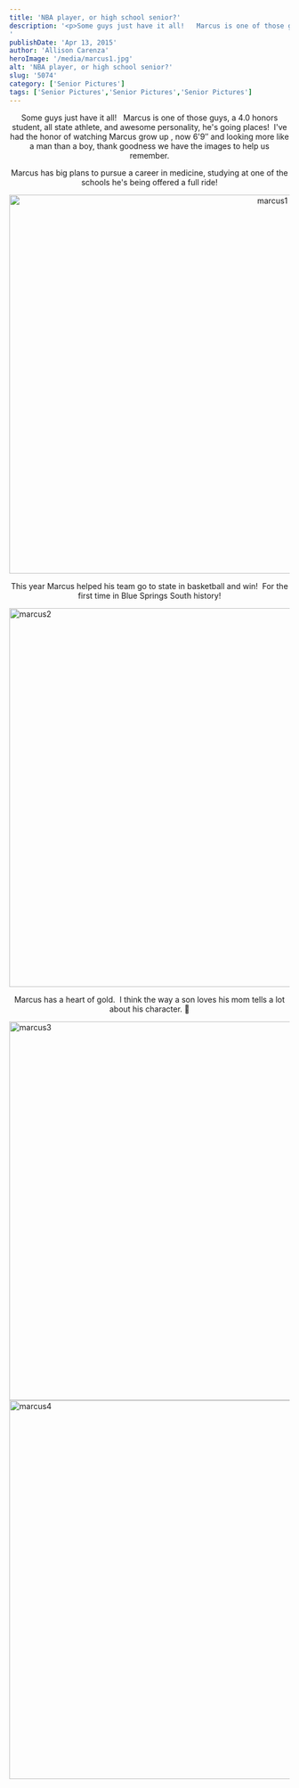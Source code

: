 ```yaml
---
title: 'NBA player, or high school senior?'
description: '<p>Some guys just have it all!   Marcus is one of those guys, a 4.0 honors student, all state athlete, [&hellip;]</p>
'
publishDate: 'Apr 13, 2015'
author: 'Allison Carenza'
heroImage: '/media/marcus1.jpg'
alt: 'NBA player, or high school senior?'
slug: '5074'
category: ['Senior Pictures']
tags: ['Senior Pictures','Senior Pictures','Senior Pictures']
---
```


<p style="text-align: center;">Some guys just have it all!   Marcus is one of those guys, a 4.0 honors student, all state athlete, and awesome personality, he&apos;s going places!  I&apos;ve had the honor of watching Marcus grow up , now 6&apos;9&#8243; and looking more like a man than a boy, thank goodness we have the images to help us remember.</p>
<p style="text-align: center;">Marcus has big plans to pursue a career in medicine, studying at one of the schools he&apos;s being offered a full ride!</p>
<p style="text-align: center;"><img class="aligncenter size-full wp-image-5075" alt="marcus1" src="/media/marcus1.jpg" width="930" height="680" srcset="/media/marcus1.jpg 930w, /media/marcus1-300x219.jpg 300w, /media/marcus1-768x562.jpg 768w" sizes="(max-width: 930px) 100vw, 930px" /></p>
<p style="text-align: center;">This year Marcus helped his team go to state in basketball and win!  For the first time in Blue Springs South history!</p>
<p><img class="aligncenter size-full wp-image-5076" alt="marcus2" src="/media/marcus2.jpg" width="930" height="680" srcset="/media/marcus2.jpg 930w, /media/marcus2-300x219.jpg 300w, /media/marcus2-768x562.jpg 768w" sizes="(max-width: 930px) 100vw, 930px" /></p>
<p style="text-align: center;">Marcus has a heart of gold.  I think the way a son loves his mom tells a lot about his character. 🙂</p>
<p><img class="aligncenter size-full wp-image-5077" alt="marcus3" src="/media/marcus3.jpg" width="930" height="680" srcset="/media/marcus3.jpg 930w, /media/marcus3-300x219.jpg 300w, /media/marcus3-768x562.jpg 768w" sizes="(max-width: 930px) 100vw, 930px" /> <img class="aligncenter size-full wp-image-5078" alt="marcus4" src="/media/marcus4.jpg" width="930" height="680" srcset="/media/marcus4.jpg 930w, /media/marcus4-300x219.jpg 300w, /media/marcus4-768x562.jpg 768w" sizes="(max-width: 930px) 100vw, 930px" /></p>
